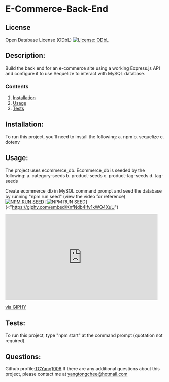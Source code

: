 
  
# E-Commerce-Back-End

## License
Open Database License (ODbL)
[![License: ODbL](https://img.shields.io/badge/License-ODbL-brightgreen.svg)](https://opendatacommons.org/licenses/odbl/)

## Description: 
Build the back end for an e-commerce site using a working Express.js API and configure it to use Sequelize to interact with MySQL database.

### Contents
1.  [Installation](#installation)
2.  [Usage](#usage)
3.  [Tests](#tests)

## Installation:  
To run this project, you'll need to install the following:
a.  npm
b.  sequelize
c.  dotenv

## Usage:
The project uses ecommerce_db.  Ecommerce_db is seeded by the following:
a.  category-seeds
b.  product-seeds
c.  product-tag-seeds
d.  tag-seeds

Create ecommerce_db in MySQL command prompt and seed the database by running "npm run seed" (view the video for reference)
[![NPM RUN SEED](https://img.youtube.com/vi/--b-9HrKK6w/0.jpg)](./assets/videos/NPM-RUN-SEED.webm)
[![NPM RUN SEED](https://img.youtube.com/vi/--b-9HrKK6w/0.jpg)](<"https://giphy.com/embed/KnfNdb4Ifv1kWQ4XuU")

<iframe src="https://giphy.com/embed/KnfNdb4Ifv1kWQ4XuU" width="480" height="270" frameBorder="0" class="giphy-embed" allowFullScreen></iframe><p><a href="https://giphy.com/gifs/KnfNdb4Ifv1kWQ4XuU">via GIPHY</a></p>

## Tests:
To run this project, type "npm start" at the command prompt (quotation not required).

## Questions:
Github profile:[TCYang1006](https://github.com/TCYang1006)
If there are any additional questions about this project, please contact me at [yangtongchee@hotmail.com](yangtongchee@hotmail.com)

